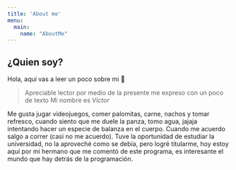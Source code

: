 ```yaml
---
title: 'About me'
menu:
  main:
    name: "AboutMe"
---
```


## ¿Quien soy?

Hola, aquí vas a leer un poco sobre mi 🤩

> Apreciable lector
> por medio de la presente me expreso con un poco de texto
> Mi nombre es *Victor*

Me gusta jugar videojuegos, comer palomitas, carne, nachos y tomar refresco, cuando siento que me duele la panza, tomo agua, jajaja intentando 
hacer un especie de balanza en el cuerpo. Cuando me acuerdo salgo a correr (casi no me acuerdo).
Tuve la oportunidad de estudiar la universidad, no la aproveché como se debía, pero logré titularme, 
hoy estoy aquí por mi hermano que me comentó de este programa, es interesante el mundo que hay detrás de la programación.
